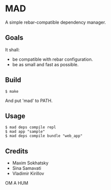MAD
===

A simple rebar-compatible dependency manager.

Goals
-----

It shall:

* be compatible with rebar configuration.
* be as small and fast as possible.

Build
-----

    $ make

And put 'mad' to PATH.

Usage
-----

    $ mad deps compile repl
    $ mad app "sample"
    $ mad deps compile bundle "web_app"

Credits
-------

* Maxim Sokhatsky
* Sina Samavati
* Vladimir Kirillov

OM A HUM
